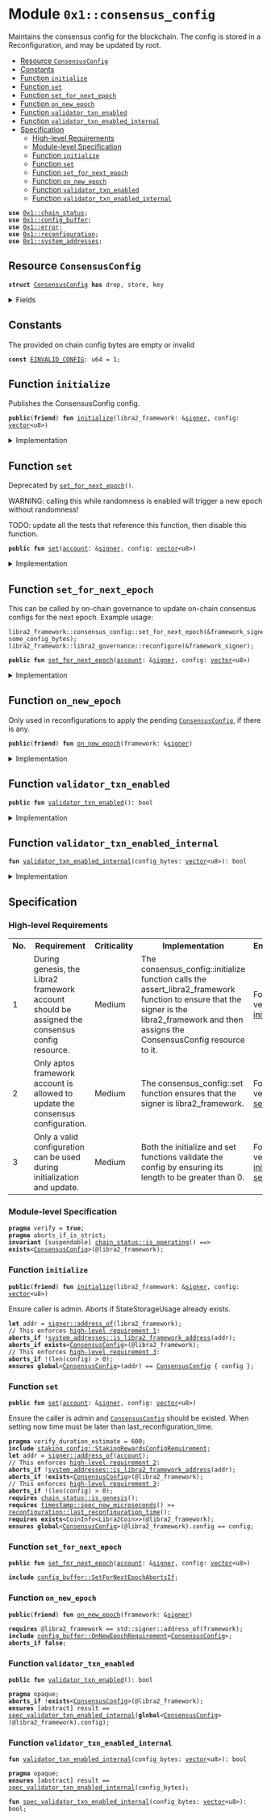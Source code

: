 
<a id="0x1_consensus_config"></a>

# Module `0x1::consensus_config`

Maintains the consensus config for the blockchain. The config is stored in a
Reconfiguration, and may be updated by root.


-  [Resource `ConsensusConfig`](#0x1_consensus_config_ConsensusConfig)
-  [Constants](#@Constants_0)
-  [Function `initialize`](#0x1_consensus_config_initialize)
-  [Function `set`](#0x1_consensus_config_set)
-  [Function `set_for_next_epoch`](#0x1_consensus_config_set_for_next_epoch)
-  [Function `on_new_epoch`](#0x1_consensus_config_on_new_epoch)
-  [Function `validator_txn_enabled`](#0x1_consensus_config_validator_txn_enabled)
-  [Function `validator_txn_enabled_internal`](#0x1_consensus_config_validator_txn_enabled_internal)
-  [Specification](#@Specification_1)
    -  [High-level Requirements](#high-level-req)
    -  [Module-level Specification](#module-level-spec)
    -  [Function `initialize`](#@Specification_1_initialize)
    -  [Function `set`](#@Specification_1_set)
    -  [Function `set_for_next_epoch`](#@Specification_1_set_for_next_epoch)
    -  [Function `on_new_epoch`](#@Specification_1_on_new_epoch)
    -  [Function `validator_txn_enabled`](#@Specification_1_validator_txn_enabled)
    -  [Function `validator_txn_enabled_internal`](#@Specification_1_validator_txn_enabled_internal)


<pre><code><b>use</b> <a href="chain_status.md#0x1_chain_status">0x1::chain_status</a>;
<b>use</b> <a href="config_buffer.md#0x1_config_buffer">0x1::config_buffer</a>;
<b>use</b> <a href="../../libra2-stdlib/../move-stdlib/doc/error.md#0x1_error">0x1::error</a>;
<b>use</b> <a href="reconfiguration.md#0x1_reconfiguration">0x1::reconfiguration</a>;
<b>use</b> <a href="system_addresses.md#0x1_system_addresses">0x1::system_addresses</a>;
</code></pre>



<a id="0x1_consensus_config_ConsensusConfig"></a>

## Resource `ConsensusConfig`



<pre><code><b>struct</b> <a href="consensus_config.md#0x1_consensus_config_ConsensusConfig">ConsensusConfig</a> <b>has</b> drop, store, key
</code></pre>



<details>
<summary>Fields</summary>


<dl>
<dt>
<code>config: <a href="../../libra2-stdlib/../move-stdlib/doc/vector.md#0x1_vector">vector</a>&lt;u8&gt;</code>
</dt>
<dd>

</dd>
</dl>


</details>

<a id="@Constants_0"></a>

## Constants


<a id="0x1_consensus_config_EINVALID_CONFIG"></a>

The provided on chain config bytes are empty or invalid


<pre><code><b>const</b> <a href="consensus_config.md#0x1_consensus_config_EINVALID_CONFIG">EINVALID_CONFIG</a>: u64 = 1;
</code></pre>



<a id="0x1_consensus_config_initialize"></a>

## Function `initialize`

Publishes the ConsensusConfig config.


<pre><code><b>public</b>(<b>friend</b>) <b>fun</b> <a href="consensus_config.md#0x1_consensus_config_initialize">initialize</a>(libra2_framework: &<a href="../../libra2-stdlib/../move-stdlib/doc/signer.md#0x1_signer">signer</a>, config: <a href="../../libra2-stdlib/../move-stdlib/doc/vector.md#0x1_vector">vector</a>&lt;u8&gt;)
</code></pre>



<details>
<summary>Implementation</summary>


<pre><code><b>public</b>(<b>friend</b>) <b>fun</b> <a href="consensus_config.md#0x1_consensus_config_initialize">initialize</a>(libra2_framework: &<a href="../../libra2-stdlib/../move-stdlib/doc/signer.md#0x1_signer">signer</a>, config: <a href="../../libra2-stdlib/../move-stdlib/doc/vector.md#0x1_vector">vector</a>&lt;u8&gt;) {
    <a href="system_addresses.md#0x1_system_addresses_assert_libra2_framework">system_addresses::assert_libra2_framework</a>(libra2_framework);
    <b>assert</b>!(<a href="../../libra2-stdlib/../move-stdlib/doc/vector.md#0x1_vector_length">vector::length</a>(&config) &gt; 0, <a href="../../libra2-stdlib/../move-stdlib/doc/error.md#0x1_error_invalid_argument">error::invalid_argument</a>(<a href="consensus_config.md#0x1_consensus_config_EINVALID_CONFIG">EINVALID_CONFIG</a>));
    <b>move_to</b>(libra2_framework, <a href="consensus_config.md#0x1_consensus_config_ConsensusConfig">ConsensusConfig</a> { config });
}
</code></pre>



</details>

<a id="0x1_consensus_config_set"></a>

## Function `set`

Deprecated by <code><a href="consensus_config.md#0x1_consensus_config_set_for_next_epoch">set_for_next_epoch</a>()</code>.

WARNING: calling this while randomness is enabled will trigger a new epoch without randomness!

TODO: update all the tests that reference this function, then disable this function.


<pre><code><b>public</b> <b>fun</b> <a href="consensus_config.md#0x1_consensus_config_set">set</a>(<a href="account.md#0x1_account">account</a>: &<a href="../../libra2-stdlib/../move-stdlib/doc/signer.md#0x1_signer">signer</a>, config: <a href="../../libra2-stdlib/../move-stdlib/doc/vector.md#0x1_vector">vector</a>&lt;u8&gt;)
</code></pre>



<details>
<summary>Implementation</summary>


<pre><code><b>public</b> <b>fun</b> <a href="consensus_config.md#0x1_consensus_config_set">set</a>(<a href="account.md#0x1_account">account</a>: &<a href="../../libra2-stdlib/../move-stdlib/doc/signer.md#0x1_signer">signer</a>, config: <a href="../../libra2-stdlib/../move-stdlib/doc/vector.md#0x1_vector">vector</a>&lt;u8&gt;) <b>acquires</b> <a href="consensus_config.md#0x1_consensus_config_ConsensusConfig">ConsensusConfig</a> {
    <a href="system_addresses.md#0x1_system_addresses_assert_libra2_framework">system_addresses::assert_libra2_framework</a>(<a href="account.md#0x1_account">account</a>);
    <a href="chain_status.md#0x1_chain_status_assert_genesis">chain_status::assert_genesis</a>();
    <b>assert</b>!(<a href="../../libra2-stdlib/../move-stdlib/doc/vector.md#0x1_vector_length">vector::length</a>(&config) &gt; 0, <a href="../../libra2-stdlib/../move-stdlib/doc/error.md#0x1_error_invalid_argument">error::invalid_argument</a>(<a href="consensus_config.md#0x1_consensus_config_EINVALID_CONFIG">EINVALID_CONFIG</a>));

    <b>let</b> config_ref = &<b>mut</b> <b>borrow_global_mut</b>&lt;<a href="consensus_config.md#0x1_consensus_config_ConsensusConfig">ConsensusConfig</a>&gt;(@libra2_framework).config;
    *config_ref = config;

    // Need <b>to</b> trigger <a href="reconfiguration.md#0x1_reconfiguration">reconfiguration</a> so validator nodes can sync on the updated configs.
    <a href="reconfiguration.md#0x1_reconfiguration_reconfigure">reconfiguration::reconfigure</a>();
}
</code></pre>



</details>

<a id="0x1_consensus_config_set_for_next_epoch"></a>

## Function `set_for_next_epoch`

This can be called by on-chain governance to update on-chain consensus configs for the next epoch.
Example usage:
```
libra2_framework::consensus_config::set_for_next_epoch(&framework_signer, some_config_bytes);
libra2_framework::libra2_governance::reconfigure(&framework_signer);
```


<pre><code><b>public</b> <b>fun</b> <a href="consensus_config.md#0x1_consensus_config_set_for_next_epoch">set_for_next_epoch</a>(<a href="account.md#0x1_account">account</a>: &<a href="../../libra2-stdlib/../move-stdlib/doc/signer.md#0x1_signer">signer</a>, config: <a href="../../libra2-stdlib/../move-stdlib/doc/vector.md#0x1_vector">vector</a>&lt;u8&gt;)
</code></pre>



<details>
<summary>Implementation</summary>


<pre><code><b>public</b> <b>fun</b> <a href="consensus_config.md#0x1_consensus_config_set_for_next_epoch">set_for_next_epoch</a>(<a href="account.md#0x1_account">account</a>: &<a href="../../libra2-stdlib/../move-stdlib/doc/signer.md#0x1_signer">signer</a>, config: <a href="../../libra2-stdlib/../move-stdlib/doc/vector.md#0x1_vector">vector</a>&lt;u8&gt;) {
    <a href="system_addresses.md#0x1_system_addresses_assert_libra2_framework">system_addresses::assert_libra2_framework</a>(<a href="account.md#0x1_account">account</a>);
    <b>assert</b>!(<a href="../../libra2-stdlib/../move-stdlib/doc/vector.md#0x1_vector_length">vector::length</a>(&config) &gt; 0, <a href="../../libra2-stdlib/../move-stdlib/doc/error.md#0x1_error_invalid_argument">error::invalid_argument</a>(<a href="consensus_config.md#0x1_consensus_config_EINVALID_CONFIG">EINVALID_CONFIG</a>));
    std::config_buffer::upsert&lt;<a href="consensus_config.md#0x1_consensus_config_ConsensusConfig">ConsensusConfig</a>&gt;(<a href="consensus_config.md#0x1_consensus_config_ConsensusConfig">ConsensusConfig</a> {config});
}
</code></pre>



</details>

<a id="0x1_consensus_config_on_new_epoch"></a>

## Function `on_new_epoch`

Only used in reconfigurations to apply the pending <code><a href="consensus_config.md#0x1_consensus_config_ConsensusConfig">ConsensusConfig</a></code>, if there is any.


<pre><code><b>public</b>(<b>friend</b>) <b>fun</b> <a href="consensus_config.md#0x1_consensus_config_on_new_epoch">on_new_epoch</a>(framework: &<a href="../../libra2-stdlib/../move-stdlib/doc/signer.md#0x1_signer">signer</a>)
</code></pre>



<details>
<summary>Implementation</summary>


<pre><code><b>public</b>(<b>friend</b>) <b>fun</b> <a href="consensus_config.md#0x1_consensus_config_on_new_epoch">on_new_epoch</a>(framework: &<a href="../../libra2-stdlib/../move-stdlib/doc/signer.md#0x1_signer">signer</a>) <b>acquires</b> <a href="consensus_config.md#0x1_consensus_config_ConsensusConfig">ConsensusConfig</a> {
    <a href="system_addresses.md#0x1_system_addresses_assert_libra2_framework">system_addresses::assert_libra2_framework</a>(framework);
    <b>if</b> (<a href="config_buffer.md#0x1_config_buffer_does_exist">config_buffer::does_exist</a>&lt;<a href="consensus_config.md#0x1_consensus_config_ConsensusConfig">ConsensusConfig</a>&gt;()) {
        <b>let</b> new_config = <a href="config_buffer.md#0x1_config_buffer_extract">config_buffer::extract</a>&lt;<a href="consensus_config.md#0x1_consensus_config_ConsensusConfig">ConsensusConfig</a>&gt;();
        <b>if</b> (<b>exists</b>&lt;<a href="consensus_config.md#0x1_consensus_config_ConsensusConfig">ConsensusConfig</a>&gt;(@libra2_framework)) {
            *<b>borrow_global_mut</b>&lt;<a href="consensus_config.md#0x1_consensus_config_ConsensusConfig">ConsensusConfig</a>&gt;(@libra2_framework) = new_config;
        } <b>else</b> {
            <b>move_to</b>(framework, new_config);
        };
    }
}
</code></pre>



</details>

<a id="0x1_consensus_config_validator_txn_enabled"></a>

## Function `validator_txn_enabled`



<pre><code><b>public</b> <b>fun</b> <a href="consensus_config.md#0x1_consensus_config_validator_txn_enabled">validator_txn_enabled</a>(): bool
</code></pre>



<details>
<summary>Implementation</summary>


<pre><code><b>public</b> <b>fun</b> <a href="consensus_config.md#0x1_consensus_config_validator_txn_enabled">validator_txn_enabled</a>(): bool <b>acquires</b> <a href="consensus_config.md#0x1_consensus_config_ConsensusConfig">ConsensusConfig</a> {
    <b>let</b> config_bytes = <b>borrow_global</b>&lt;<a href="consensus_config.md#0x1_consensus_config_ConsensusConfig">ConsensusConfig</a>&gt;(@libra2_framework).config;
    <a href="consensus_config.md#0x1_consensus_config_validator_txn_enabled_internal">validator_txn_enabled_internal</a>(config_bytes)
}
</code></pre>



</details>

<a id="0x1_consensus_config_validator_txn_enabled_internal"></a>

## Function `validator_txn_enabled_internal`



<pre><code><b>fun</b> <a href="consensus_config.md#0x1_consensus_config_validator_txn_enabled_internal">validator_txn_enabled_internal</a>(config_bytes: <a href="../../libra2-stdlib/../move-stdlib/doc/vector.md#0x1_vector">vector</a>&lt;u8&gt;): bool
</code></pre>



<details>
<summary>Implementation</summary>


<pre><code><b>native</b> <b>fun</b> <a href="consensus_config.md#0x1_consensus_config_validator_txn_enabled_internal">validator_txn_enabled_internal</a>(config_bytes: <a href="../../libra2-stdlib/../move-stdlib/doc/vector.md#0x1_vector">vector</a>&lt;u8&gt;): bool;
</code></pre>



</details>

<a id="@Specification_1"></a>

## Specification




<a id="high-level-req"></a>

### High-level Requirements

<table>
<tr>
<th>No.</th><th>Requirement</th><th>Criticality</th><th>Implementation</th><th>Enforcement</th>
</tr>

<tr>
<td>1</td>
<td>During genesis, the Libra2 framework account should be assigned the consensus config resource.</td>
<td>Medium</td>
<td>The consensus_config::initialize function calls the assert_libra2_framework function to ensure that the signer is the libra2_framework and then assigns the ConsensusConfig resource to it.</td>
<td>Formally verified via <a href="#high-level-req-1">initialize</a>.</td>
</tr>

<tr>
<td>2</td>
<td>Only aptos framework account is allowed to update the consensus configuration.</td>
<td>Medium</td>
<td>The consensus_config::set function ensures that the signer is libra2_framework.</td>
<td>Formally verified via <a href="#high-level-req-2">set</a>.</td>
</tr>

<tr>
<td>3</td>
<td>Only a valid configuration can be used during initialization and update.</td>
<td>Medium</td>
<td>Both the initialize and set functions validate the config by ensuring its length to be greater than 0.</td>
<td>Formally verified via <a href="#high-level-req-3.1">initialize</a> and <a href="#high-level-req-3.2">set</a>.</td>
</tr>

</table>




<a id="module-level-spec"></a>

### Module-level Specification


<pre><code><b>pragma</b> verify = <b>true</b>;
<b>pragma</b> aborts_if_is_strict;
<b>invariant</b> [suspendable] <a href="chain_status.md#0x1_chain_status_is_operating">chain_status::is_operating</a>() ==&gt; <b>exists</b>&lt;<a href="consensus_config.md#0x1_consensus_config_ConsensusConfig">ConsensusConfig</a>&gt;(@libra2_framework);
</code></pre>



<a id="@Specification_1_initialize"></a>

### Function `initialize`


<pre><code><b>public</b>(<b>friend</b>) <b>fun</b> <a href="consensus_config.md#0x1_consensus_config_initialize">initialize</a>(libra2_framework: &<a href="../../libra2-stdlib/../move-stdlib/doc/signer.md#0x1_signer">signer</a>, config: <a href="../../libra2-stdlib/../move-stdlib/doc/vector.md#0x1_vector">vector</a>&lt;u8&gt;)
</code></pre>


Ensure caller is admin.
Aborts if StateStorageUsage already exists.


<pre><code><b>let</b> addr = <a href="../../libra2-stdlib/../move-stdlib/doc/signer.md#0x1_signer_address_of">signer::address_of</a>(libra2_framework);
// This enforces <a id="high-level-req-1" href="#high-level-req">high-level requirement 1</a>:
<b>aborts_if</b> !<a href="system_addresses.md#0x1_system_addresses_is_libra2_framework_address">system_addresses::is_libra2_framework_address</a>(addr);
<b>aborts_if</b> <b>exists</b>&lt;<a href="consensus_config.md#0x1_consensus_config_ConsensusConfig">ConsensusConfig</a>&gt;(@libra2_framework);
// This enforces <a id="high-level-req-3.1" href="#high-level-req">high-level requirement 3</a>:
<b>aborts_if</b> !(len(config) &gt; 0);
<b>ensures</b> <b>global</b>&lt;<a href="consensus_config.md#0x1_consensus_config_ConsensusConfig">ConsensusConfig</a>&gt;(addr) == <a href="consensus_config.md#0x1_consensus_config_ConsensusConfig">ConsensusConfig</a> { config };
</code></pre>



<a id="@Specification_1_set"></a>

### Function `set`


<pre><code><b>public</b> <b>fun</b> <a href="consensus_config.md#0x1_consensus_config_set">set</a>(<a href="account.md#0x1_account">account</a>: &<a href="../../libra2-stdlib/../move-stdlib/doc/signer.md#0x1_signer">signer</a>, config: <a href="../../libra2-stdlib/../move-stdlib/doc/vector.md#0x1_vector">vector</a>&lt;u8&gt;)
</code></pre>


Ensure the caller is admin and <code><a href="consensus_config.md#0x1_consensus_config_ConsensusConfig">ConsensusConfig</a></code> should be existed.
When setting now time must be later than last_reconfiguration_time.


<pre><code><b>pragma</b> verify_duration_estimate = 600;
<b>include</b> <a href="staking_config.md#0x1_staking_config_StakingRewardsConfigRequirement">staking_config::StakingRewardsConfigRequirement</a>;
<b>let</b> addr = <a href="../../libra2-stdlib/../move-stdlib/doc/signer.md#0x1_signer_address_of">signer::address_of</a>(<a href="account.md#0x1_account">account</a>);
// This enforces <a id="high-level-req-2" href="#high-level-req">high-level requirement 2</a>:
<b>aborts_if</b> !<a href="system_addresses.md#0x1_system_addresses_is_libra2_framework_address">system_addresses::is_libra2_framework_address</a>(addr);
<b>aborts_if</b> !<b>exists</b>&lt;<a href="consensus_config.md#0x1_consensus_config_ConsensusConfig">ConsensusConfig</a>&gt;(@libra2_framework);
// This enforces <a id="high-level-req-3.2" href="#high-level-req">high-level requirement 3</a>:
<b>aborts_if</b> !(len(config) &gt; 0);
<b>requires</b> <a href="chain_status.md#0x1_chain_status_is_genesis">chain_status::is_genesis</a>();
<b>requires</b> <a href="timestamp.md#0x1_timestamp_spec_now_microseconds">timestamp::spec_now_microseconds</a>() &gt;= <a href="reconfiguration.md#0x1_reconfiguration_last_reconfiguration_time">reconfiguration::last_reconfiguration_time</a>();
<b>requires</b> <b>exists</b>&lt;CoinInfo&lt;Libra2Coin&gt;&gt;(@libra2_framework);
<b>ensures</b> <b>global</b>&lt;<a href="consensus_config.md#0x1_consensus_config_ConsensusConfig">ConsensusConfig</a>&gt;(@libra2_framework).config == config;
</code></pre>



<a id="@Specification_1_set_for_next_epoch"></a>

### Function `set_for_next_epoch`


<pre><code><b>public</b> <b>fun</b> <a href="consensus_config.md#0x1_consensus_config_set_for_next_epoch">set_for_next_epoch</a>(<a href="account.md#0x1_account">account</a>: &<a href="../../libra2-stdlib/../move-stdlib/doc/signer.md#0x1_signer">signer</a>, config: <a href="../../libra2-stdlib/../move-stdlib/doc/vector.md#0x1_vector">vector</a>&lt;u8&gt;)
</code></pre>




<pre><code><b>include</b> <a href="config_buffer.md#0x1_config_buffer_SetForNextEpochAbortsIf">config_buffer::SetForNextEpochAbortsIf</a>;
</code></pre>



<a id="@Specification_1_on_new_epoch"></a>

### Function `on_new_epoch`


<pre><code><b>public</b>(<b>friend</b>) <b>fun</b> <a href="consensus_config.md#0x1_consensus_config_on_new_epoch">on_new_epoch</a>(framework: &<a href="../../libra2-stdlib/../move-stdlib/doc/signer.md#0x1_signer">signer</a>)
</code></pre>




<pre><code><b>requires</b> @libra2_framework == std::signer::address_of(framework);
<b>include</b> <a href="config_buffer.md#0x1_config_buffer_OnNewEpochRequirement">config_buffer::OnNewEpochRequirement</a>&lt;<a href="consensus_config.md#0x1_consensus_config_ConsensusConfig">ConsensusConfig</a>&gt;;
<b>aborts_if</b> <b>false</b>;
</code></pre>



<a id="@Specification_1_validator_txn_enabled"></a>

### Function `validator_txn_enabled`


<pre><code><b>public</b> <b>fun</b> <a href="consensus_config.md#0x1_consensus_config_validator_txn_enabled">validator_txn_enabled</a>(): bool
</code></pre>




<pre><code><b>pragma</b> opaque;
<b>aborts_if</b> !<b>exists</b>&lt;<a href="consensus_config.md#0x1_consensus_config_ConsensusConfig">ConsensusConfig</a>&gt;(@libra2_framework);
<b>ensures</b> [abstract] result == <a href="consensus_config.md#0x1_consensus_config_spec_validator_txn_enabled_internal">spec_validator_txn_enabled_internal</a>(<b>global</b>&lt;<a href="consensus_config.md#0x1_consensus_config_ConsensusConfig">ConsensusConfig</a>&gt;(@libra2_framework).config);
</code></pre>



<a id="@Specification_1_validator_txn_enabled_internal"></a>

### Function `validator_txn_enabled_internal`


<pre><code><b>fun</b> <a href="consensus_config.md#0x1_consensus_config_validator_txn_enabled_internal">validator_txn_enabled_internal</a>(config_bytes: <a href="../../libra2-stdlib/../move-stdlib/doc/vector.md#0x1_vector">vector</a>&lt;u8&gt;): bool
</code></pre>




<pre><code><b>pragma</b> opaque;
<b>ensures</b> [abstract] result == <a href="consensus_config.md#0x1_consensus_config_spec_validator_txn_enabled_internal">spec_validator_txn_enabled_internal</a>(config_bytes);
</code></pre>




<a id="0x1_consensus_config_spec_validator_txn_enabled_internal"></a>


<pre><code><b>fun</b> <a href="consensus_config.md#0x1_consensus_config_spec_validator_txn_enabled_internal">spec_validator_txn_enabled_internal</a>(config_bytes: <a href="../../libra2-stdlib/../move-stdlib/doc/vector.md#0x1_vector">vector</a>&lt;u8&gt;): bool;
</code></pre>


[move-book]: https://dev.libra2.org/move/book/SUMMARY
